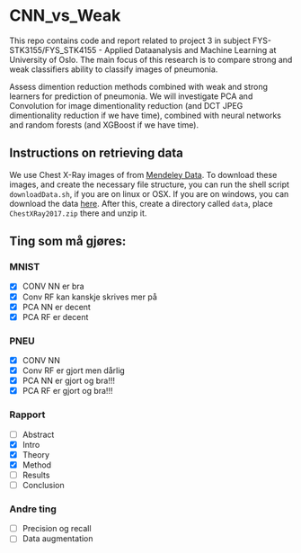 # CNN_vs_Weak

This repo contains code and report related to project 3 in subject FYS-STK3155/FYS_STK4155 - Applied Dataanalysis and Machine Learning at University of Oslo. The main focus of this research is to compare strong and weak classifiers ability to classify images of pneumonia.

Assess dimention reduction methods combined with weak and strong learners for prediction of pneumonia. We will investigate PCA and Convolution for image dimentionality reduction (and DCT JPEG dimentionality reduction if we have time), combined with neural networks and random forests (and XGBoost if we have time).

## Instructions on retrieving data

We use Chest X-Ray images of from [Mendeley Data](https://data.mendeley.com/datasets/rscbjbr9sj/2). To download these images, and create the necessary file structure, you can run the shell script ```downloadData.sh```, if you are on linux or OSX. If you are on windows, you can download the data [here](https://data.mendeley.com/public-files/datasets/rscbjbr9sj/files/f12eaf6d-6023-432f-acc9-80c9d7393433/file_downloaded). After this, create a directory called ```data```, place ```ChestXRay2017.zip``` there and unzip it.

## Ting som må gjøres:

### MNIST
- [x] CONV NN er bra
- [x] Conv RF kan kanskje skrives mer på
- [x] PCA NN er decent
- [x] PCA RF er decent

### PNEU
- [x] CONV NN
- [x] Conv RF er gjort men dårlig
- [x] PCA NN er gjort og bra!!!
- [x] PCA RF er gjort og bra!!!

### Rapport
- [ ] Abstract
- [x] Intro
- [x] Theory
- [x] Method
- [ ] Results
- [ ] Conclusion

### Andre ting
- [ ] Precision og recall
- [ ] Data augmentation

